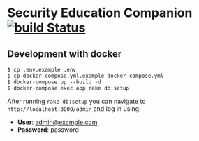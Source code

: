 # Security Education Companion [![build Status](https://travis-ci.org/EFForg/trainers-hub.svg?branch=master)](https://travis-ci.org/EFForg/trainers-hub)

## Development with docker

    $ cp .env.example .env
    $ cp docker-compose.yml.example docker-compose.yml
    $ docker-compose up --build -d
    $ docker-compose exec app rake db:setup

After running `rake db:setup` you can navigate to `http://localhost:3000/admin` and log in using:

- **User**: admin@example.com
- **Password**: password
